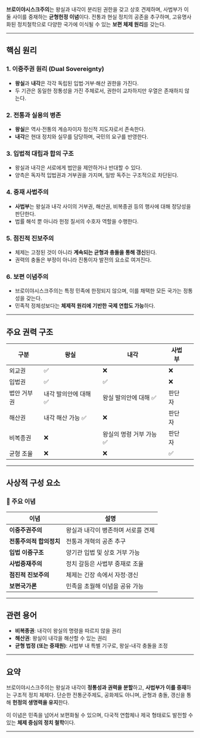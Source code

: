 
**브로이야시스크주의**는 왕실과 내각이 분리된 권한을 갖고 상호 견제하며, 사법부가 이 둘 사이를 중재하는 **균형헌정 이념**이다. 전통과 현실 정치의 공존을 추구하며, 고유명사화된 정치철학으로 다양한 국가에 이식될 수 있는 **보편 체제 원리**를 갖는다.

---

## 핵심 원리

### 1. 이중주권 원리 (Dual Sovereignty)
- **왕실**과 **내각**은 각각 독립된 입법·거부·해산 권한을 가진다.
- 두 기관은 동일한 정통성을 가진 주체로서, 권한이 교차하지만 우열은 존재하지 않는다.

### 2. 전통과 실용의 병존
- **왕실**은 역사·전통의 계승자이자 정신적 지도자로서 존속한다.
- **내각**은 현대 정치와 실무를 담당하며, 국민의 요구를 반영한다.

### 3. 입법적 대립과 합의 구조
- 왕실과 내각은 서로에게 법안을 제안하거나 반대할 수 있다.
- 양측은 독자적 입법권과 거부권을 가지며, 일방 독주는 구조적으로 차단된다.

### 4. 중재 사법주의
- **사법부**는 왕실과 내각 사이의 거부권, 해산권, 비복종권 등의 행사에 대해 정당성을 판단한다.
- 법률 해석 뿐 아니라 헌정 질서의 수호자 역할을 수행한다.

### 5. 점진적 진보주의
- 체제는 고정된 것이 아니라 **계속되는 균형과 충돌을 통해 갱신**된다.
- 권력의 충돌은 부정이 아니라 진통이자 발전의 요소로 여겨진다.

### 6. 보편 이념주의
- 브로이야시스크주의는 특정 민족에 한정되지 않으며, 이를 채택한 모든 국가는 정통성을 갖는다.
- 민족적 정체성보다는 **체제적 원리에 기반한 국제 연합도 가능**하다.

---

## 주요 권력 구조

| 구분     | 왕실           | 내각            | 사법부 |     |
| ------ | ------------ | ------------- | --- | --- |
| 외교권    | ✅            | ❌             | ❌   |     |
| 입법권    | ✅            | ✅             | ❌   |     |
| 법안 거부권 | 내각 발의안에 대해 ✅ | 왕실 발의안에 대해 ✅  | 판단자   |     |
| 해산권    | 내각 해산 가능 ✅   | ❌             | 판단자 |     |
| 비복종권   | ❌            | 왕실의 명령 거부 가능 ✅ | 판단자 |     |
| 균형 조율  | ❌            | ❌             | ✅   |     |


---

## 사상적 구성 요소

### 📘 주요 이념

| 이념             | 설명                  |
| -------------- | ------------------- |
| **이중주권주의**     | 왕실과 내각이 병존하며 서로를 견제 |
| **전통주의적 합의정치** | 전통과 개혁의 공존 추구       |
| **입법 이중구조**    | 양기관 입법 및 상호 거부 가능   |
| **사법중재주의**     | 정치 갈등은 사법부 중재로 조율   |
| **점진적 진보주의**   | 체제는 긴장 속에서 자정·갱신    |
| **보편국가론**      | 민족을 초월해 이념을 공유 가능   |

---

## 관련 용어

- **비복종권**: 내각이 왕실의 명령을 따르지 않을 권리
- **해산권**: 왕실이 내각을 해산할 수 있는 권리
- **균형 법정 (또는 중재원)**: 사법부 내 특별 기구로, 왕실-내각 충돌을 조정

---

## 요약

브로이야시스크주의는 왕실과 내각이 **정통성과 권력을 분할**하고, **사법부가 이를 중재**하는 구조적 정치 체제다. 단순한 전통군주제도, 공화제도 아니며, 균형과 충돌, 갱신을 통해 **헌정의 생명력을 유지**한다.

이 이념은 민족을 넘어서 보편화될 수 있으며, 다국적 연합체나 제국 형태로도 발전할 수 있는 **체제 중심의 정치 철학**이다.

---
